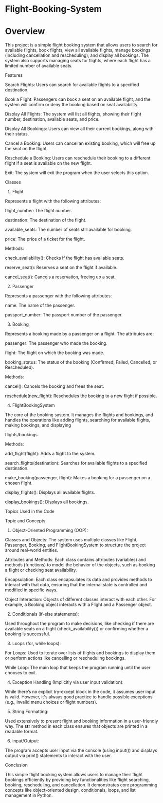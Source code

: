 # Flight-Booking-System               
    

# Overview

This project is a simple flight booking system that allows users to search for available flights, book flights, view all available flights, manage bookings (including cancellation and rescheduling), and display all bookings. The system also supports managing seats for flights, where each flight has a limited number of available seats.

Features

Search Flights: Users can search for available flights to a specified destination.

Book a Flight: Passengers can book a seat on an available flight, and the system will confirm or deny the booking based on seat availability.

Display All Flights: The system will list all flights, showing their flight number, destination, available seats, and price.

Display All Bookings: Users can view all their current bookings, along with their status.

Cancel a Booking: Users can cancel an existing booking, which will free up the seat on the flight.

Reschedule a Booking: Users can reschedule their booking to a different flight if a seat is available on the new flight.

Exit: The system will exit the program when the user selects this option.

Classes

1. Flight
   
Represents a flight with the following attributes:

flight_number: The flight number.

destination: The destination of the flight.

available_seats: The number of seats still available for booking.

price: The price of a ticket for the flight.

Methods:

check_availability(): Checks if the flight has available seats.

reserve_seat(): Reserves a seat on the flight if available.

cancel_seat(): Cancels a reservation, freeing up a seat.

2. Passenger
   
Represents a passenger with the following attributes:

name: The name of the passenger.

passport_number: The passport number of the passenger.

3. Booking
   
Represents a booking made by a passenger on a flight. The attributes are:

passenger: The passenger who made the booking.

flight: The flight on which the booking was made.

booking_status: The status of the booking (Confirmed, Failed, Cancelled, or Rescheduled).

Methods:

cancel(): Cancels the booking and frees the seat.

reschedule(new_flight): Reschedules the booking to a new flight if possible.

4. FlightBookingSystem
   
The core of the booking system. It manages the flights and bookings, and handles the operations like adding flights, searching for available flights, making bookings, and displaying 

flights/bookings.


Methods:

add_flight(flight): Adds a flight to the system.

search_flights(destination): Searches for available flights to a specified destination.

make_booking(passenger, flight): Makes a booking for a passenger on a chosen flight.

display_flights(): Displays all available flights.

display_bookings(): Displays all bookings.

Topics Used in the Code

Topic and Concepts

1. Object-Oriented Programming (OOP):

Classes and Objects: The system uses multiple classes like Flight, Passenger, Booking, and FlightBookingSystem to structure the project around real-world entities.

Attributes and Methods: Each class contains attributes (variables) and methods (functions) to model the behavior of the objects, such as booking a flight or checking seat availability.

Encapsulation: Each class encapsulates its data and provides methods to interact with that data, ensuring that the internal state is controlled and modified in specific ways.

Object Interaction: Objects of different classes interact with each other. For example, a Booking object interacts with a Flight and a Passenger object.

2. Conditionals (if-else statements):
   
Used throughout the program to make decisions, like checking if there are available seats on a flight (check_availability()) or confirming whether a booking is successful.

3. Loops (for, while loops):
   
For Loops: Used to iterate over lists of flights and bookings to display them or perform actions like cancelling or rescheduling bookings.

While Loop: The main loop that keeps the program running until the user chooses to exit.

4. Exception Handling (Implicitly via user input validation):

While there’s no explicit try-except block in the code, it assumes user input is valid. However, it's always good practice to handle possible exceptions (e.g., invalid menu choices or flight numbers).

5. String Formatting:
   
Used extensively to present flight and booking information in a user-friendly way. The __str__ method in each class ensures that objects are printed in a readable format.

6. Input/Output:
   
The program accepts user input via the console (using input()) and displays output via print() statements to interact with the user.

Conclusion

This simple flight booking system allows users to manage their flight bookings efficiently by providing key functionalities like flight searching, booking, rescheduling, and cancellation. It demonstrates core programming concepts like object-oriented design, conditionals, loops, and list management in Python.




